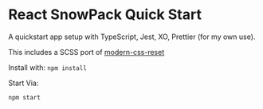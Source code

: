 # React SnowPack Quick Start
A quickstart app setup with TypeScript, Jest, XO, Prettier (for my own use).


This includes a SCSS port of [modern-css-reset](https://github.com/andy-piccalilli/modern-css-reset)

Install with: 
`npm install`

Start Via:

`npm start`


